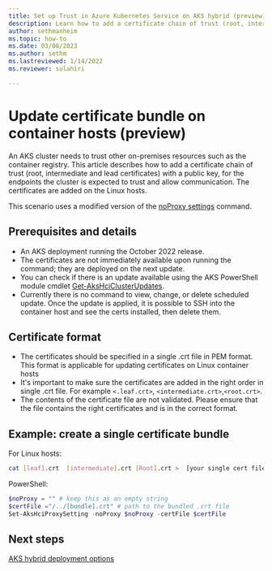```yaml
---
title: Set up Trust in Azure Kubernetes Service on AKS hybrid (preview)
description: Learn how to add a certificate chain of trust (root, intermediate and lead certificates) with public key.
author: sethmanheim
ms.topic: how-to
ms.date: 03/08/2023
ms.author: sethm 
ms.lastreviewed: 1/14/2022
ms.reviewer: sulahiri

---
```


# Update certificate bundle on container hosts (preview)

An AKS cluster needs to trust other on-premises resources such as the container registry. This article describes how to add a certificate chain of trust (root, intermediate and lead certificates) with a public key, for the endpoints the cluster is expected to trust and allow communication. The certificates are added on the Linux hosts.

This scenario uses a modified version of the [noProxy settings](proxy-change.md) command.

## Prerequisites and details

- An AKS deployment running the October 2022 release.
- The certificates are not immediately available upon running the command; they are deployed on the next update.
- You can check if there is an update available using the AKS PowerShell module cmdlet [Get-AksHciClusterUpdates](reference/ps/get-akshciclusterupdates.md).
- Currently there is no command to view, change, or delete scheduled update. Once the update is applied, it is possible to SSH into the container host and see the certs installed, then delete them.

## Certificate format

- The certificates should be specified in a single .crt file in PEM format. This format is applicable for updating certificates on Linux container hosts
- It's important to make sure the certificates are added in the right order in single .crt file. For example `<.leaf.crt>`, `<intermediate.crt>`,`<root.crt>`.
- The contents of the certificate file are not validated. Please ensure that the file contains the right certificates and is in the correct format.

## Example: create a single certificate bundle

For Linux hosts:

```bash
cat [leaf].crt  [intermediate].crt [Root].crt >  [your single cert file].crt
```

PowerShell:

```powershell
$noProxy = "" # keep this as an empty string
$certFile ="/../[bundle].crt" # path to the bundled .crt file
Set-AksHciProxySetting -noProxy $noProxy -certFile $certFile
```

## Next steps

[AKS hybrid deployment options](aks-hybrid-options-overview.md)
